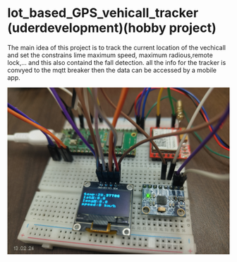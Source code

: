 # Iot_based_GPS_vehicall_tracker (uderdevelopment)(hobby project)

The main idea of this project is to track the current location of the vechicall and set the constrains lime maximum speed, maximum radious,remote lock,... and this also containd the fall detection. all the info for the tracker is convyed to the mqtt breaker then the data can be accessed by a mobile app.

<img src="images/gps.jpg">
